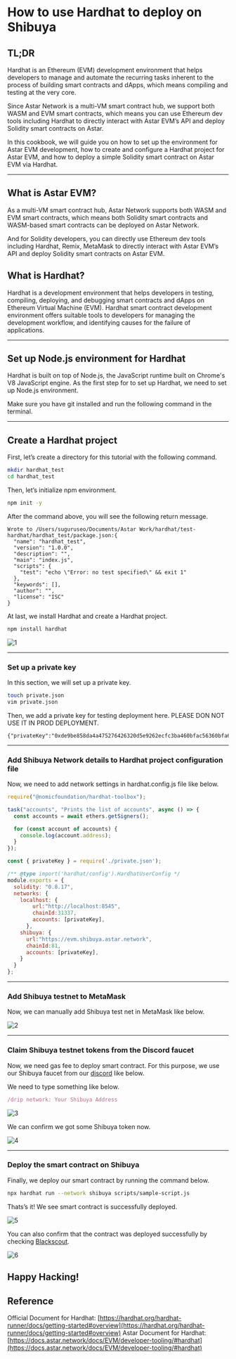 # How to use Hardhat to deploy on Shibuya

## TL;DR

Hardhat is an Ethereum (EVM) development environment that helps developers to manage and automate the recurring tasks inherent to the process of building smart contracts and dApps, which means compiling and testing at the very core. 

Since Astar Network is a multi-VM smart contract hub, we support both WASM and EVM smart contracts, which means you can use Ethereum dev tools including Hardhat to directly interact with Astar EVM’s API and deploy Solidity smart contracts on Astar.

In this cookbook, we will guide you on how to set up the environment for Astar EVM development, how to create and configure a Hardhat project for Astar EVM, and how to deploy a simple Solidity smart contract on Astar EVM via Hardhat.

---

## What is Astar EVM?

As a multi-VM smart contract hub, Astar Network supports both WASM and EVM smart contracts, which means both Solidity smart contracts and WASM-based smart contracts can be deployed on Astar Network. 

And for Solidity developers, you can directly use Ethereum dev tools including Hardhat, Remix, MetaMask to directly interact with Astar EVM’s API and deploy Solidity smart contracts on Astar EVM.

## What is Hardhat?

Hardhat is a development environment that helps developers in testing, compiling, deploying, and debugging smart contracts and dApps on Ethereum Virtual Machine (EVM). Hardhat smart contract development environment offers suitable tools to developers for managing the development workflow, and identifying causes for the failure of applications.

---
## Set up Node.js environment for Hardhat
Hardhat is built on top of Node.js, the JavaScript runtime built on Chrome's V8 JavaScript engine. As the first step for to set up Hardhat, we need to set up Node.js environment.

Make sure you have git installed and run the following command in the terminal.

---
## Create a Hardhat project

First, let’s create a directory for this tutorial with the following command.

```bash
mkdir hardhat_test
cd hardhat_test
```


Then, let’s initialize npm environment.

```bash
npm init -y
```

After the command above, you will see the following return message.

```
Wrote to /Users/suguruseo/Documents/Astar Work/hardhat/test-hardhat/hardhat_test/package.json:{
  "name": "hardhat_test",
  "version": "1.0.0",
  "description": "",
  "main": "index.js",
  "scripts": {
    "test": "echo \"Error: no test specified\" && exit 1"
  },
  "keywords": [],
  "author": "",
  "license": "ISC"
}
```

At last, we install Hardhat and create a Hardhat project.

```bash
npm install hardhat
```

![1](img/1.png)


---
### Set up a private key

In this section, we will set up a private key.

```bash
touch private.json
vim private.json
```

Then, we add a private key for testing deployment here. PLEASE DON NOT USE IT IN PROD DEPLOYMENT.

```
{"privateKey":"0xde9be858da4a475276426320d5e9262ecfc3ba460bfac56360bfa6c4c28b4ee0"}
```

---
### Add Shibuya Network details to Hardhat project configuration file

Now, we need to add network settings in hardhat.config.js file like below.

```jsx
require("@nomicfoundation/hardhat-toolbox");

task("accounts", "Prints the list of accounts", async () => {
  const accounts = await ethers.getSigners();

  for (const account of accounts) {
    console.log(account.address);
  }
});

const { privateKey } = require('./private.json');

/** @type import('hardhat/config').HardhatUserConfig */
module.exports = {
  solidity: "0.8.17",
  networks: {
    localhost: {
        url:"http://localhost:8545",
        chainId:31337,
        accounts: [privateKey],
      },
    shibuya: {
      url:"https://evm.shibuya.astar.network",
      chainId:81,
      accounts: [privateKey],
    }
  }
};
```

---
### Add Shibuya testnet to MetaMask

Now, we can manually add Shibuya test net in MetaMask like below.

![2](img/2.png)

---
### Claim Shibuya testnet tokens from the Discord faucet

Now, we need gas fee to deploy smart contract.
For this purpose, we use our Shibuya faucet from our [discord](https://discord.gg/astarnetwork) like below.

We need to type something like below.

```jsx
/drip network: Your Shibuya Address
```

![3](img/3.png)

We can confirm we got some Shibuya token now.

![4](img/4.png)

---
### Deploy the smart contract on Shibuya

Finally, we deploy our smart contract by running the command below.

```bash
npx hardhat run --network shibuya scripts/sample-script.js
```

Thats’s it! We see smart contract is successfully deployed.

![5](img/5.png)

You can also confirm that the contract was deployed successfully by checking [Blackscout](https://blockscout.com/shibuya/).

![6](img/6.png)

Happy Hacking!
---
## Reference

Official Document for Hardhat: [https://hardhat.org/hardhat-runner/docs/getting-started#overview](https://hardhat.org/hardhat-runner/docs/getting-started#overview)
Astar Document for Hardhat: [https://docs.astar.network/docs/EVM/developer-tooling/#hardhat](https://docs.astar.network/docs/EVM/developer-tooling/#hardhat)